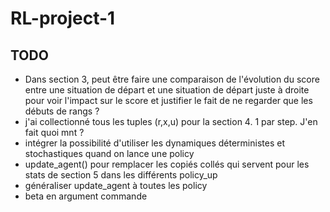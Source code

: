 # RL-project-1

## TODO



* Dans section 3, peut être faire une comparaison de l'évolution du score entre une situation de départ et une situation de départ juste à droite pour voir l'impact sur le score et justifier le fait de ne regarder
que les débuts de rangs ?
* j'ai collectionné tous les tuples (r,x,u) pour la section 4. 1 par step. J'en fait quoi mnt ?
* intégrer la possibilité d'utiliser les dynamiques déterministes et stochastiques quand on lance une policy
* update_agent() pour remplacer les copiés collés qui servent pour les stats de section 5 dans les différents policy_up
* généraliser update_agent à toutes les policy
* beta en argument commande
